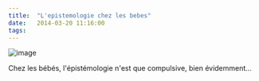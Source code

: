 ```yaml
---
title:  "L'epistemologie chez les bebes"
date:   2014-03-20 11:16:00
tags:   
---
```


<p><img alt="image" src="https://31.media.tumblr.com/18cc4482d9241067bb3eeef6dba9ee04/tumblr_inline_n2qci2tNC41r8k9kn.jpg"/></p>
<p>Chez les bébés, l'épistémologie n'est que compulsive, bien évidemment&hellip;</p>
